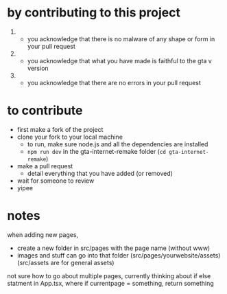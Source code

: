 # by contributing to this project
1. - you acknowledge that there is no malware of any shape or form in your pull request
2. - you acknowledge that what you have made is faithful to the gta v version
3. - you acknowledge that there are no errors in your pull request

# to contribute
- first make a fork of the project
- clone your fork to your local machine
    - to run, make sure node.js and all the dependencies are installed
    - `npm run dev` in the gta-internet-remake folder (`cd gta-internet-remake`)
- make a pull request 
    - detail everything that you have added (or removed)
- wait for someone to review
- yipee

# notes
when adding new pages, 
- create a new folder in src/pages with the page name (without www)
- images and stuff can go into that folder (src/pages/yourwebsite/assets) (src/assets are for general assets)

not sure how to go about multiple pages, currently thinking about if else statment in App.tsx, where if currentpage = something, return something
